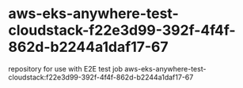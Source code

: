 # aws-eks-anywhere-test-cloudstack-f22e3d99-392f-4f4f-862d-b2244a1daf17-67
repository for use with E2E test job aws-eks-anywhere-test-cloudstack:f22e3d99-392f-4f4f-862d-b2244a1daf17-67
